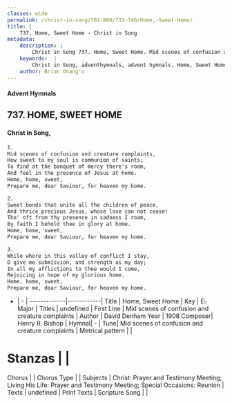 ```yaml
---
classes: wide
permalink: /christ-in-song/701-800/731-740/Home,-Sweet-Home/
title: |
    737. Home, Sweet Home - Christ in Song
metadata:
    description: |
        Christ in Song 737. Home, Sweet Home. Mid scenes of confusion and creature complaints, How sweet to my soul is communion of saints; To find at the banquet of mercy there's room, And feel in the presence of Jesus at home. Home, home, sweet,  Prepare me, dear Saviour, for heaven my home.
    keywords:  |
        Christ in Song, adventhymnals, advent hymnals, Home, Sweet Home, Mid scenes of confusion and creature complaints. 
    author: Brian Onang'o
---
```


#### Advent Hymnals
## 737. HOME, SWEET HOME
####  Christ in Song,

```txt
1.
Mid scenes of confusion and creature complaints,
How sweet to my soul is communion of saints;
To find at the banquet of mercy there's room,
And feel in the presence of Jesus at home.
Home, home, sweet, 
Prepare me, dear Saviour, for heaven my home.

2.
Sweet bonds that unite all the children of peace,
And thrice precious Jesus, whose love can not cease!
Tho' oft from thy presence in sadness I roam,
By faith I behold thee in glory at home.
Home, home, sweet,
Prepare me, dear Saviour, for heaven my home.

3.
While where in this valley of conflict I stay,
O give me submission, and strength as my day;
In all my afflictions to thee would I come,
Rejoicing in hope of my glorious home.
Home, home, sweet,
Prepare me, dear Saviour, for heaven my home.

```

- |   -  |
-------------|------------|
Title | Home, Sweet Home |
Key | E♭ Major |
Titles | undefined |
First Line | Mid scenes of confusion and creature complaints |
Author | David Denham
Year | 1908
Composer| Henry R. Bishop |
Hymnal|  - |
Tune| Mid scenes of confusion and creature complaints |
Metrical pattern | |
# Stanzas |  |
Chorus |  |
Chorus Type |  |
Subjects | Christ: Prayer and Testimony Meeting; Living His Life: Prayer and Testimony Meeting; Special Occasions: Reunion |
Texts | undefined |
Print Texts | 
Scripture Song |  |
    
